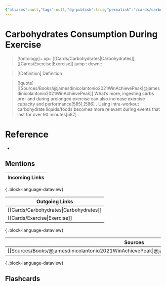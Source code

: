 ```yaml
---
{"aliases":null,"tags":null,"dg-publish":true,"permalink":"/cards/carbohydrates-consumption-during-exercise/","dgPassFrontmatter":true}
---
```


# Carbohydrates Consumption During Exercise

> [!ontology]+
> up:: [[Cards/Carbohydrates\|Carbohydrates]], [[Cards/Exercise\|Exercise]]
> jump:: 
> down:: 

> [!Definition] Definition

> [!quote] [[Sources/Books/@jamesdinicolantonio2021WinAchievePeak\|@jamesdinicolantonio2021WinAchievePeak]]
> What’s more, ingesting carbs pre- and during prolonged exercise can also increase exercise capacity and performance[585],[586] . Using intra-workout carbohydrate liquids/foods becomes more relevant during events that last for over 90 minutes[587] .

# Reference

- 

## Mentions

| Incoming Links |
| -------------- |

{ .block-language-dataview}

| Outgoing Links                            |
| ----------------------------------------- |
| [[Cards/Carbohydrates\|Carbohydrates]] |
| [[Cards/Exercise\|Exercise]]           |

{ .block-language-dataview}

| Sources                                                                                             |
| --------------------------------------------------------------------------------------------------- |
| [[Sources/Books/@jamesdinicolantonio2021WinAchievePeak\|@jamesdinicolantonio2021WinAchievePeak]] |

{ .block-language-dataview}

## Flashcards